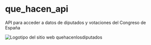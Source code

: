 que_hacen_api
=============

API para acceder a datos de diputados y votaciones del Congreso de España

![Logotipo del sitio web quehacenlosdiputados](http://quehacenlosdiputados.net/images/quehacenlosdiputados.jpg)
